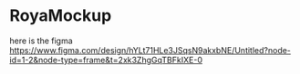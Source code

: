 # RoyaMockup
here is the figma
https://www.figma.com/design/hYLt71HLe3JSqsN9akxbNE/Untitled?node-id=1-2&node-type=frame&t=2xk3ZhgGqTBFkIXE-0